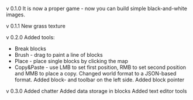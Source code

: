 v 0.1.0
It is now a proper game - now you can build simple black-and-white images.

v 0.1.1
New grass texture

v 0.2.0
Added tools:
- Break blocks
- Brush - drag to paint a line of blocks
- Place - place single blocks by clicking the map
- Copy&Paste - use LMB to set first position, RMB to set second position and MMB to place a copy.
Changed world format to a JSON-based format.
Added block- and toolbar on the left side.
Added block pointer

v 0.3.0
Added chatter
Added data storage in blocks
Added text editor tools